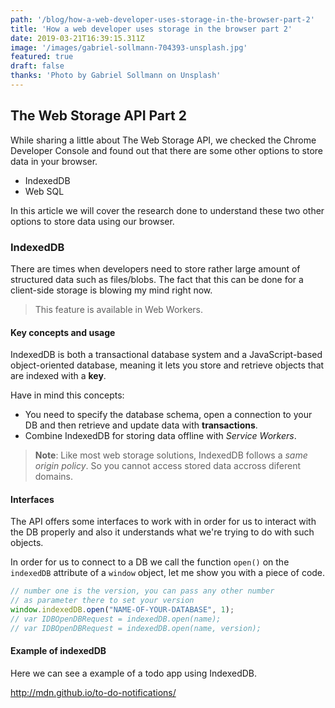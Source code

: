 ```yaml
---
path: '/blog/how-a-web-developer-uses-storage-in-the-browser-part-2'
title: 'How a web developer uses storage in the browser part 2'
date: 2019-03-21T16:39:15.311Z
image: '/images/gabriel-sollmann-704393-unsplash.jpg'
featured: true
draft: false
thanks: 'Photo by Gabriel Sollmann on Unsplash'
---
```


## The Web Storage API Part 2

While sharing a little about The Web Storage API, we checked the Chrome Developer Console and
found out that there are some other options to store data in your browser.

- IndexedDB
- Web SQL

In this article we will cover the research done to understand these two other options to store
data using our browser.

### IndexedDB

There are times when developers need to store rather large amount of structured data such as
files/blobs. The fact that this can be done for a client-side storage is blowing my mind right now.

> This feature is available in Web Workers.

#### Key concepts and usage

IndexedDB is both a transactional database system and a JavaScript-based object-oriented database,
meaning it lets you store and retrieve objects that are indexed with a **key**.

Have in mind this concepts:

- You need to specify the database schema, open a connection to your DB and then retrieve and update
 data with **transactions**.
- Combine IndexedDB for storing data offline with _Service Workers_.

> **Note**: Like most web storage solutions, IndexedDB follows a _same origin policy_. So you cannot
> access stored data accross diferent domains.

#### Interfaces

The API offers some interfaces to work with in order for us to interact with the DB properly and also
it understands what we're trying to do with such objects.

In order for us to connect to a DB we call the function `open()` on the `indexedDB` attribute of a
`window` object, let me show you with a piece of code.

```js
// number one is the version, you can pass any other number
// as parameter there to set your version
window.indexedDB.open("NAME-OF-YOUR-DATABASE", 1);
// var IDBOpenDBRequest = indexedDB.open(name);
// var IDBOpenDBRequest = indexedDB.open(name, version);
```

#### Example of indexedDB

Here we can see a example of a todo app using IndexedDB.

http://mdn.github.io/to-do-notifications/
